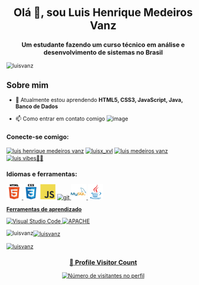 <h1 align="center">Olá 👋, sou Luis Henrique Medeiros Vanz</h1>
<h3 align="center">Um estudante fazendo um curso técnico em análise e desenvolvimento de sistemas no Brasil</h3>

<p align="left"> <img src="https://komarev.com/ghpvc/?username=luisvanz&label=Profile%20views&color=0e75b6&style=flat" alt="luisvanz" /> </p>

## Sobre mim

- 🌱 Atualmente estou aprendendo **HTML5, CSS3, JavaScript, Java, Banco de Dados**

- 📫 Como entrar em contato comigo ![image](https://github.com/LuisVanz/LuisVanz/assets/127246358/ba7c3ba9-d689-456f-ad1c-74879d0d7e4c)


<h3 align="left">Conecte-se comigo:</h3>
<p align="left">
<a href="https://linkedin.com/in/luishenriquemedeirosvanz/" target="blank"><img align="center" src="https://raw.githubusercontent.com/rahuldkjain/github-profile-readme-generator/master/src/images/icons/Social/linked-in-alt.svg" alt="luis henrique medeiros vanz" height="30" width="40" /></a>
<a href="https://instagram.com/luisx_xvl" target="blank"><img align="center" src="https://raw.githubusercontent.com/rahuldkjain/github-profile-readme-generator/master/src/images/icons/Social/instagram.svg" alt="luisx_xvl" height="30" width="40" /></a>
<a href="https://fb.com/luis.medeirosvanz/" target="blank"><img align="center" src="https://raw.githubusercontent.com/rahuldkjain/github-profile-readme-generator/master/src/images/icons/Social/facebook.svg" alt="luis medeiros vanz" height="30" width="40" /></a>
<a href="https://twitter.com/luisvanz21" target="blank"><img align="center" src="https://raw.githubusercontent.com/rahuldkjain/github-profile-readme-generator/master/src/images/icons/Social/twitter.svg" alt="luis vibes🌊🐉" height="30" width="40" /></a>
</p>

<h3 align="left">Idiomas e ferramentas:</h3>
<p align="left"> <a href="https://www.w3schools.com/css/" target="_blank" rel="noreferrer"> <img src="https://raw.githubusercontent.com/devicons/devicon/master/icons/html5/html5-original-wordmark.svg" alt="html5" width="40" height="40"/> </a> <img src="https://raw.githubusercontent.com/devicons/devicon/master/icons/css3/css3-original-wordmark.svg" alt="css3" width="40" height="40"/> </a> <img src="https://raw.githubusercontent.com/devicons/devicon/master/icons/javascript/javascript-original.svg" alt="javascript" width="40" height="40"/> </a> <a href="https://www.figma.com/" target="_blank" rel="noreferrer"> <a href="https://git-scm.com/" target="_blank" rel="noreferrer"> <img src="https://www.vectorlogo.zone/logos/git-scm/git-scm-icon.svg" alt="git" width="40" height="40"/> </a> <a href="https://www.w3.org/html/" target="_blank" rel="noreferrer"> <a href="https://www.java.com" target="_blank" rel="noreferrer"> <a href="https://www.mysql.com/" target="_blank" rel="noreferrer"> <img src="https://raw.githubusercontent.com/devicons/devicon/master/icons/mysql/mysql-original-wordmark.svg" alt="mysql" width="40" height="40"/> </a> <img src="https://raw.githubusercontent.com/devicons/devicon/master/icons/java/java-original.svg" alt="java" width="40" altura="40"/> </a> <a href="https://developer.mozilla.org/en-US/docs/Web/JavaScript" target="_blank" rel="noreferrer"> </p>

**Ferramentas de aprendizado**

![Visual Studio Code](https://img.shields.io/badge/-Visual%20Studio%20Code-333333?style=flat&logo=visual-studio-code&logoColor=007ACC)
![APACHE](https://img.shields.io/badge/Apache-CA2136?style=for-the-badge&logo=apache&logoColor=white)

<p><img align="left" src="https://github-readme-stats.vercel.app/api/top-langs?username=luisvanz&show_icons=true&locale=en&layout=compact" alt="luisvanz" /></p>

<p> <img align="center" src="https://github-readme-stats.vercel.app/api?username=luisvanz&show_icons=true&locale=en" alt="luisvanz" /></p>

<p><img align="center" src="https://github-readme-streak-stats.herokuapp.com/?user=luisvanz&" alt="luisvanz" /></p>

<div align="center">
  <h3><b>📍 Profile Visitor Count</b></h3>
</div>

<p align="center">
  <img
    src="https://profile-counter.glitch.me/iuricode/count.svg"
    alt="Número de visitantes no perfil"
  />
</p>



